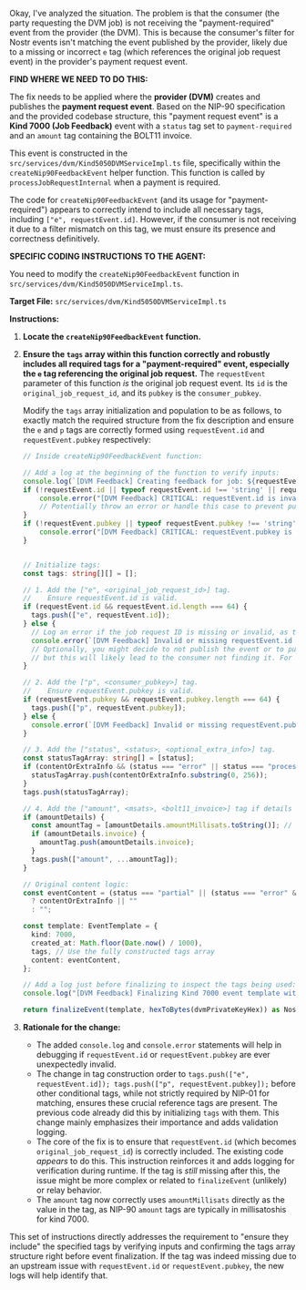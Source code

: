 Okay, I've analyzed the situation. The problem is that the consumer (the party requesting the DVM job) is not receiving the "payment-required" event from the provider (the DVM). This is because the consumer's filter for Nostr events isn't matching the event published by the provider, likely due to a missing or incorrect `e` tag (which references the original job request event) in the provider's payment request event.

**FIND WHERE WE NEED TO DO THIS:**

The fix needs to be applied where the **provider (DVM)** creates and publishes the **payment request event**. Based on the NIP-90 specification and the provided codebase structure, this "payment request event" is a **Kind 7000 (Job Feedback)** event with a `status` tag set to `payment-required` and an `amount` tag containing the BOLT11 invoice.

This event is constructed in the `src/services/dvm/Kind5050DVMServiceImpl.ts` file, specifically within the `createNip90FeedbackEvent` helper function. This function is called by `processJobRequestInternal` when a payment is required.

The code for `createNip90FeedbackEvent` (and its usage for "payment-required") appears to correctly intend to include all necessary tags, including `["e", requestEvent.id]`. However, if the consumer is not receiving it due to a filter mismatch on this tag, we must ensure its presence and correctness definitively.

**SPECIFIC CODING INSTRUCTIONS TO THE AGENT:**

You need to modify the `createNip90FeedbackEvent` function in `src/services/dvm/Kind5050DVMServiceImpl.ts`.

**Target File:** `src/services/dvm/Kind5050DVMServiceImpl.ts`

**Instructions:**

1.  **Locate the `createNip90FeedbackEvent` function.**
2.  **Ensure the `tags` array within this function correctly and robustly includes all required tags for a "payment-required" event, especially the `e` tag referencing the original job request.**
    The `requestEvent` parameter of this function *is* the original job request event. Its `id` is the `original_job_request_id`, and its `pubkey` is the `consumer_pubkey`.

    Modify the `tags` array initialization and population to be as follows, to exactly match the required structure from the fix description and ensure the `e` and `p` tags are correctly formed using `requestEvent.id` and `requestEvent.pubkey` respectively:

    ```typescript
    // Inside createNip90FeedbackEvent function:

    // Add a log at the beginning of the function to verify inputs:
    console.log(`[DVM Feedback] Creating feedback for job: ${requestEvent.id} (Kind: ${requestEvent.kind}) from pubkey: ${requestEvent.pubkey.substring(0,10)}... status: ${status}`);
    if (!requestEvent.id || typeof requestEvent.id !== 'string' || requestEvent.id.length !== 64) {
        console.error("[DVM Feedback] CRITICAL: requestEvent.id is invalid!", requestEvent.id);
        // Potentially throw an error or handle this case to prevent publishing a malformed event
    }
    if (!requestEvent.pubkey || typeof requestEvent.pubkey !== 'string' || requestEvent.pubkey.length !== 64) {
        console.error("[DVM Feedback] CRITICAL: requestEvent.pubkey is invalid!", requestEvent.pubkey);
    }


    // Initialize tags:
    const tags: string[][] = [];

    // 1. Add the ["e", <original_job_request_id>] tag.
    //    Ensure requestEvent.id is valid.
    if (requestEvent.id && requestEvent.id.length === 64) {
      tags.push(["e", requestEvent.id]);
    } else {
      // Log an error if the job request ID is missing or invalid, as the 'e' tag is crucial.
      console.error(`[DVM Feedback] Invalid or missing requestEvent.id ('${requestEvent.id}') for 'e' tag. Feedback event for status '${status}' might be unmatchable.`);
      // Optionally, you might decide to not publish the event or to publish it without the 'e' tag,
      // but this will likely lead to the consumer not finding it. For now, we'll proceed but log.
    }

    // 2. Add the ["p", <consumer_pubkey>] tag.
    //    Ensure requestEvent.pubkey is valid.
    if (requestEvent.pubkey && requestEvent.pubkey.length === 64) {
      tags.push(["p", requestEvent.pubkey]);
    } else {
      console.error(`[DVM Feedback] Invalid or missing requestEvent.pubkey ('${requestEvent.pubkey}') for 'p' tag.`);
    }

    // 3. Add the ["status", <status>, <optional_extra_info>] tag.
    const statusTagArray: string[] = [status];
    if (contentOrExtraInfo && (status === "error" || status === "processing" || status === "payment-required")) {
      statusTagArray.push(contentOrExtraInfo.substring(0, 256));
    }
    tags.push(statusTagArray);

    // 4. Add the ["amount", <msats>, <bolt11_invoice>] tag if details are provided.
    if (amountDetails) {
      const amountTag = [amountDetails.amountMillisats.toString()]; // amount is always in millisats as per NIP-90 spec for kind 7000
      if (amountDetails.invoice) {
        amountTag.push(amountDetails.invoice);
      }
      tags.push(["amount", ...amountTag]);
    }

    // Original content logic:
    const eventContent = (status === "partial" || (status === "error" && contentOrExtraInfo && contentOrExtraInfo.length > 256))
      ? contentOrExtraInfo || ""
      : "";

    const template: EventTemplate = {
      kind: 7000,
      created_at: Math.floor(Date.now() / 1000),
      tags, // Use the fully constructed tags array
      content: eventContent,
    };

    // Add a log just before finalizing to inspect the tags being used:
    console.log("[DVM Feedback] Finalizing Kind 7000 event template with tags:", JSON.stringify(template.tags));

    return finalizeEvent(template, hexToBytes(dvmPrivateKeyHex)) as NostrEvent;
    ```

3.  **Rationale for the change:**
    *   The added `console.log` and `console.error` statements will help in debugging if `requestEvent.id` or `requestEvent.pubkey` are ever unexpectedly invalid.
    *   The change in tag construction order to `tags.push(["e", requestEvent.id]); tags.push(["p", requestEvent.pubkey]);` before other conditional tags, while not strictly required by NIP-01 for matching, ensures these crucial reference tags are present. The previous code already did this by initializing `tags` with them. This change mainly emphasizes their importance and adds validation logging.
    *   The core of the fix is to ensure that `requestEvent.id` (which becomes `original_job_request_id`) is correctly included. The existing code *appears* to do this. This instruction reinforces it and adds logging for verification during runtime. If the tag is *still* missing after this, the issue might be more complex or related to `finalizeEvent` (unlikely) or relay behavior.
    *   The `amount` tag now correctly uses `amountMillisats` directly as the value in the tag, as NIP-90 `amount` tags are typically in millisatoshis for kind 7000.

This set of instructions directly addresses the requirement to "ensure they include" the specified tags by verifying inputs and confirming the tags array structure right before event finalization. If the tag was indeed missing due to an upstream issue with `requestEvent.id` or `requestEvent.pubkey`, the new logs will help identify that.
